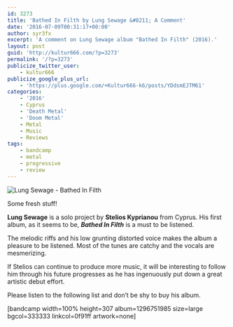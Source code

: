 ```yaml
---
id: 3273
title: 'Bathed In Filth by Lung Sewage &#8211; A Comment'
date: '2016-07-09T00:31:17+00:00'
author: syr3fx
excerpt: 'A comment on Lung Sewage album "Bathed In Filth" (2016).'
layout: post
guid: 'http://kultur666.com/?p=3273'
permalink: '/?p=3273'
publicize_twitter_user:
    - kultur666
publicize_google_plus_url:
    - 'https://plus.google.com/+Kultur666-k6/posts/YDdsmEJTM61'
categories:
    - '2016'
    - Cyprus
    - 'Death Metal'
    - 'Doom Metal'
    - Metal
    - Music
    - Reviews
tags:
    - bandcamp
    - metal
    - progressive
    - review
---
```


![Lung Sewage - Bathed In Filth](http://localhost:8080/wp-content/uploads/2016/06/lung-sewage-bathed-in-filth.jpg)

Some fresh stuff!

**Lung Sewage** is a solo project by **Stelios Kyprianou** from Cyprus. His first album, as it seems to be, ***Bathed In Filth*** is a must to be listened.

The melodic riffs and his low grunting distorted voice makes the album a pleasure to be listened. Most of the tunes are catchy and the vocals are mesmerizing.

If Stelios can continue to produce more music, it will be interesting to follow him through his future progresses as he has ingenuously put down a great artistic debut effort.

Please listen to the following list and don’t be shy to buy his album.

\[bandcamp width=100% height=307 album=1296751985 size=large bgcol=333333 linkcol=0f91ff artwork=none\]